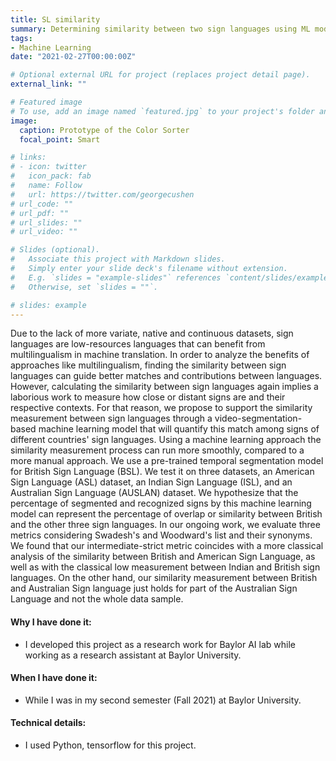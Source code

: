 ```yaml
---
title: SL similarity
summary: Determining similarity between two sign languages using ML models.
tags:
- Machine Learning
date: "2021-02-27T00:00:00Z"

# Optional external URL for project (replaces project detail page).
external_link: ""

# Featured image
# To use, add an image named `featured.jpg` to your project's folder and keep this below section for caption. However, caption is optional. 
image:
  caption: Prototype of the Color Sorter
  focal_point: Smart

# links:
# - icon: twitter
#   icon_pack: fab
#   name: Follow
#   url: https://twitter.com/georgecushen
# url_code: ""
# url_pdf: ""
# url_slides: ""
# url_video: ""

# Slides (optional).
#   Associate this project with Markdown slides.
#   Simply enter your slide deck's filename without extension.
#   E.g. `slides = "example-slides"` references `content/slides/example-slides.md`.
#   Otherwise, set `slides = ""`.

# slides: example
---
```


Due to the lack of more variate, native and continuous datasets, sign languages are low-resources languages that can benefit from multilingualism in machine translation. In order to analyze the benefits of approaches like multilingualism, finding the similarity between sign languages can guide better matches and contributions between languages. However, calculating the similarity between sign languages again implies a laborious work to measure how close or distant signs are and their respective contexts. For that reason, we propose to support the similarity measurement between sign languages through a video-segmentation-based machine learning model that will quantify this match among signs of different countries' sign languages. Using a machine learning approach the similarity measurement process can run more smoothly, compared to a more manual approach. We use a pre-trained temporal segmentation model for British Sign Language (BSL). We test it on three datasets, an American Sign Language (ASL) dataset, an Indian Sign Language (ISL), and an Australian Sign Language (AUSLAN) dataset. We hypothesize that the percentage of segmented and recognized signs by this machine learning model can represent the percentage of overlap or similarity between British and the other three sign languages. In our ongoing work, we evaluate three metrics considering Swadesh's and Woodward's list and their synonyms. We found that our intermediate-strict metric coincides with a more classical analysis of the similarity between British and American Sign Language, as well as with the classical low measurement between Indian and British sign languages. On the other hand, our similarity measurement between British and Australian Sign language just holds for part of the Australian Sign Language and not the whole data sample.

#### Why I have done it:
- I developed this project as a research work for Baylor AI lab while working as a research assistant at Baylor University. 

#### When I have done it: 
- While I was in my second semester (Fall 2021) at Baylor University.

#### Technical details: 
- I used Python, tensorflow for this project.
